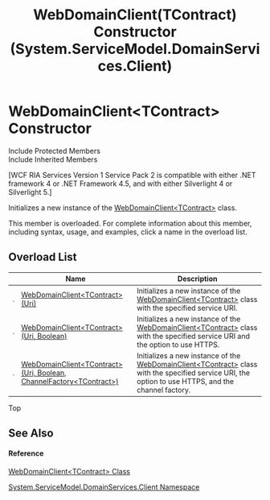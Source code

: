 ﻿---
title: WebDomainClient(TContract) Constructor  (System.ServiceModel.DomainServices.Client)
TOCTitle: WebDomainClient(TContract) Constructor
ms:assetid: Overload:System.ServiceModel.DomainServices.Client.WebDomainClient`1.#ctor
ms:mtpsurl: https://msdn.microsoft.com/en-us/library/Ff423221(v=VS.91)
ms:contentKeyID: 28755587
ms.date: 01/27/2012
mtps_version: v=VS.91
f1_keywords:
- System.ServiceModel.DomainServices.Client.WebDomainClient`1.#ctor
- System.ServiceModel.DomainServices.Client.WebDomainClient`1.WebDomainClient
dev_langs:
- CSharp
- JScript
- VB
- FSharp
---

# WebDomainClient\<TContract\> Constructor

Include Protected Members  
Include Inherited Members  

\[WCF RIA Services Version 1 Service Pack 2 is compatible with either .NET framework 4 or .NET Framework 4.5, and with either Silverlight 4 or Silverlight 5.\]

Initializes a new instance of the [WebDomainClient\<TContract\>](ff422638\(v=vs.91\).md) class.

This member is overloaded. For complete information about this member, including syntax, usage, and examples, click a name in the overload list.

## Overload List

<table>
<thead>
<tr class="header">
<th> </th>
<th>Name</th>
<th>Description</th>
</tr>
</thead>
<tbody>
<tr class="odd">
<td><img src="images\Ff423329.pubmethod(en-us,VS.91).gif" title="Public method" alt="Public method" /></td>
<td><a href="ff422330(v=vs.91).md">WebDomainClient&lt;TContract&gt;(Uri)</a></td>
<td>Initializes a new instance of the <a href="ff422638(v=vs.91).md">WebDomainClient&lt;TContract&gt;</a> class with the specified service URI.</td>
</tr>
<tr class="even">
<td><img src="images\Ff423329.pubmethod(en-us,VS.91).gif" title="Public method" alt="Public method" /></td>
<td><a href="ff422314(v=vs.91).md">WebDomainClient&lt;TContract&gt;(Uri, Boolean)</a></td>
<td>Initializes a new instance of the <a href="ff422638(v=vs.91).md">WebDomainClient&lt;TContract&gt;</a> class with the specified service URI and the option to use HTTPS.</td>
</tr>
<tr class="odd">
<td><img src="images\Ff423329.pubmethod(en-us,VS.91).gif" title="Public method" alt="Public method" /></td>
<td><a href="ff423082(v=vs.91).md">WebDomainClient&lt;TContract&gt;(Uri, Boolean, ChannelFactory&lt;TContract&gt;)</a></td>
<td>Initializes a new instance of the <a href="ff422638(v=vs.91).md">WebDomainClient&lt;TContract&gt;</a> class with the specified service URI, the option to use HTTPS, and the channel factory.</td>
</tr>
</tbody>
</table>

Top

## See Also

#### Reference

[WebDomainClient\<TContract\> Class](ff422638\(v=vs.91\).md)

[System.ServiceModel.DomainServices.Client Namespace](ff422479\(v=vs.91\).md)

